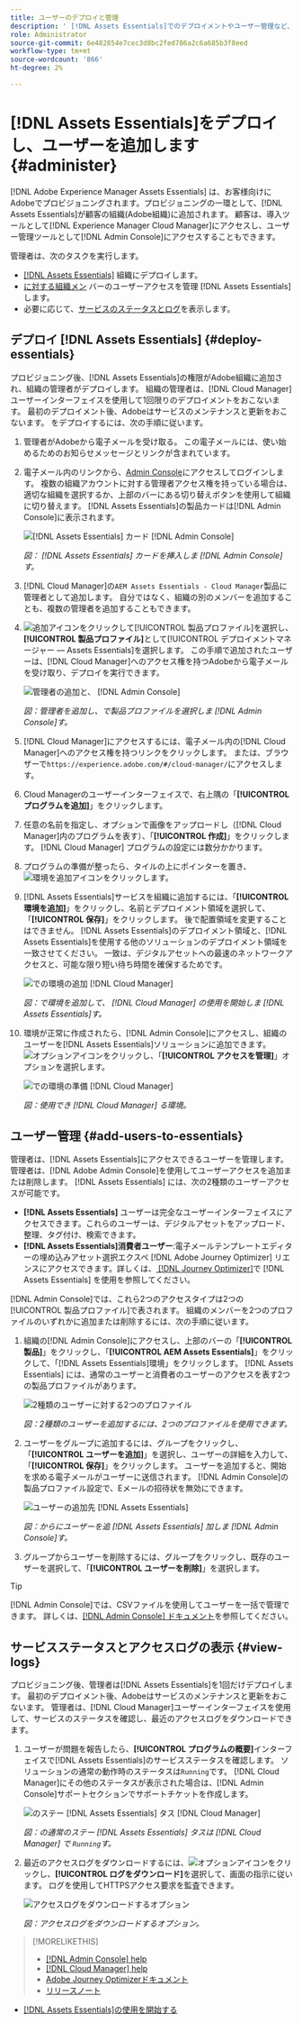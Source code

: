 ```yaml
---
title: ユーザーのデプロイと管理
description: ' [!DNL Assets Essentials]でのデプロイメントやユーザー管理など、管理の使用例。'
role: Administrator
source-git-commit: 6e482854e7cec3d8bc2fed786a2c6a685b3f8eed
workflow-type: tm+mt
source-wordcount: '866'
ht-degree: 2%

---
```



# [!DNL Assets Essentials]をデプロイし、ユーザーを追加します {#administer}

[!DNL Adobe Experience Manager Assets Essentials] は、お客様向けにAdobeでプロビジョニングされます。プロビジョニングの一環として、[!DNL Assets Essentials]が顧客の組織(Adobe組織)に追加されます。 顧客は、導入ツールとして[!DNL Experience Manager Cloud Manager]にアクセスし、ユーザー管理ツールとして[!DNL Admin Console]にアクセスすることもできます。

管理者は、次のタスクを実行します。

* [ [!DNL Assets Essentials]](#deploy-essentials) 組織にデプロイします。
* [に対する組織メン](#add-users-to-essentials) バーのユーザーアクセスを管理 [!DNL Assets Essentials]します。
* 必要に応じて、[サービスのステータスとログ](#view-logs)を表示します。

## デプロイ [!DNL Assets Essentials] {#deploy-essentials}

プロビジョニング後、[!DNL Assets Essentials]の権限がAdobe組織に追加され、組織の管理者がデプロイします。 組織の管理者は、[!DNL Cloud Manager]ユーザーインターフェイスを使用して1回限りのデプロイメントをおこないます。 最初のデプロイメント後、Adobeはサービスのメンテナンスと更新をおこないます。 をデプロイするには、次の手順に従います。

1. 管理者がAdobeから電子メールを受け取る。 この電子メールには、使い始めるためのお知らせメッセージとリンクが含まれています。

1. 電子メール内のリンクから、[Admin Console](https://adminconsole.adobe.com)にアクセスしてログインします。 複数の組織アカウントに対する管理者アクセス権を持っている場合は、適切な組織を選択するか、上部のバーにある切り替えボタンを使用して組織に切り替えます。 [!DNL Assets Essentials]の製品カードは[!DNL Admin Console]に表示されます。

   ![[!DNL Assets Essentials] カード  [!DNL Admin Console]](assets/essentials-in-admin-console.png)

   *図： [!DNL Assets Essentials] カードを挿入しま [!DNL Admin Console]す。*

1. [!DNL Cloud Manager]の`AEM Assets Essentials - Cloud Manager`製品に管理者として追加します。 自分ではなく、組織の別のメンバーを追加することも、複数の管理者を追加することもできます。

1. ![追加アイコン](assets/do-not-localize/add-icon.svg)をクリックして[!UICONTROL 製品プロファイル]を選択し、**[!UICONTROL 製品プロファイル]**&#x200B;として[!UICONTROL デプロイメントマネージャー — Assets Essentials]を選択します。 この手順で追加されたユーザーは、[!DNL Cloud Manager]へのアクセス権を持つAdobeから電子メールを受け取り、デプロイを実行できます。

   ![管理者の追加と、  [!DNL Admin Console]](assets/adminconsole-user1.png)

   *図：管理者を追加し、で製品プロファイルを選択しま [!DNL Admin Console]す。*

1. [!DNL Cloud Manager]にアクセスするには、電子メール内の[!DNL Cloud Manager]へのアクセス権を持つリンクをクリックします。 または、ブラウザーで`https://experience.adobe.com/#/cloud-manager/`にアクセスします。

1. Cloud Managerのユーザーインターフェイスで、右上隅の「**[!UICONTROL プログラムを追加]**」をクリックします。

1. 任意の名前を指定し、オプションで画像をアップロードし（[!DNL Cloud Manager]内のプログラムを表す）、「**[!UICONTROL 作成]**」をクリックします。 [!DNL Cloud Manager] プログラムの設定には数分かかります。

1. プログラムの準備が整ったら、タイルの上にポインターを置き、![環境を追加アイコン](assets/do-not-localize/add-environment-icon.png)をクリックします。

1. [!DNL Assets Essentials]サービスを組織に追加するには、「**[!UICONTROL 環境を追加]**」をクリックし、名前とデプロイメント領域を選択して、「**[!UICONTROL 保存]**」をクリックします。 後で配置領域を変更することはできません。 [!DNL Assets Essentials]のデプロイメント領域と、[!DNL Assets Essentials]を使用する他のソリューションのデプロイメント領域を一致させてください。 一致は、デジタルアセットへの最速のネットワークアクセスと、可能な限り短い待ち時間を確保するためです。

   ![での環境の追加  [!DNL Cloud Manager]](assets/cloudmanager-add-environment-for-essentials.png)

   *図：で環境を追加して、 [!DNL Cloud Manager] の使用を開始しま [!DNL Assets Essentials]す。*

1. 環境が正常に作成されたら、[!DNL Admin Console]にアクセスし、組織のユーザーを[!DNL Assets Essentials]ソリューションに追加できます。 ![オプションアイコン](assets/do-not-localize/options-ellipses-icon.png)をクリックし、「**[!UICONTROL アクセスを管理]**」オプションを選択します。

   ![での環境の準備  [!DNL Cloud Manager]](assets/cloudmanager-manage-access-essentials.png)

   *図：使用でき [!DNL Cloud Manager] る環境。*

## ユーザー管理 {#add-users-to-essentials}

管理者は、[!DNL Assets Essentials]にアクセスできるユーザーを管理します。 管理者は、[!DNL Adobe Admin Console]を使用してユーザーアクセスを追加または削除します。 [!DNL Assets Essentials] には、次の2種類のユーザーアクセスが可能です。

* **[!DNL Assets Essentials]** ユーザーは完全なユーザーインターフェイスにアクセスできます。これらのユーザーは、デジタルアセットをアップロード、整理、タグ付け、検索できます。
* **[!DNL Assets Essentials]消費者ユーザー**:電子メールテンプレートエディターの埋め込みアセット選択エクスペ [!DNL Adobe Journey Optimizer] リエンスにアクセスできます。詳しくは、[ [!DNL Journey Optimizer]](https://experienceleague.adobe.com/docs/journey-optimizer/using/create-messages/assets-essentials.html)で [!DNL Assets Essentials] を使用を参照してください。

[!DNL Admin Console]では、これら2つのアクセスタイプは2つの[!UICONTROL 製品プロファイル]で表されます。 組織のメンバーを2つのプロファイルのいずれかに追加または削除するには、次の手順に従います。

1. 組織の[!DNL Admin Console]にアクセスし、上部のバーの「**[!UICONTROL 製品]**」をクリックし、「**[!UICONTROL AEM Assets Essentials]**」をクリックして、「[!DNL Assets Essentials]環境」をクリックします。 [!DNL Assets Essentials] には、通常のユーザーと消費者のユーザーのアクセスを表す2つの製品プロファイルがあります。

   ![2種類のユーザーに対する2つのプロファイル](assets/adminconsole-user-types.png)

   *図：2種類のユーザーを追加するには、2つのプロファイルを使用できます。*

1. ユーザーをグループに追加するには、グループをクリックし、「**[!UICONTROL ユーザーを追加]**」を選択し、ユーザーの詳細を入力して、「**[!UICONTROL 保存]**」をクリックします。 ユーザーを追加すると、開始を求める電子メールがユーザーに送信されます。 [!DNL Admin Console]の製品プロファイル設定で、Eメールの招待状を無効にできます。

   ![ユーザーの追加先  [!DNL Assets Essentials]](assets/adminconsole-add-user.png)

   *図：からにユーザーを追 [!DNL Assets Essentials] 加しま [!DNL Admin Console]す。*

1. グループからユーザーを削除するには、グループをクリックし、既存のユーザーを選択して、「**[!UICONTROL ユーザーを削除]**」を選択します。

>[!TIP]
>
>[!DNL Admin Console]では、CSVファイルを使用してユーザーを一括で管理できます。 詳しくは、[[!DNL Admin Console] ドキュメント](https://helpx.adobe.com/enterprise/using/accounts.html)を参照してください。

## サービスステータスとアクセスログの表示 {#view-logs}

プロビジョニング後、管理者は[!DNL Assets Essentials]を1回だけデプロイします。 最初のデプロイメント後、Adobeはサービスのメンテナンスと更新をおこないます。 管理者は、[!DNL Cloud Manager]ユーザーインターフェイスを使用して、サービスのステータスを確認し、最近のアクセスログをダウンロードできます。

1. ユーザーが問題を報告したら、**[!UICONTROL プログラムの概要]**&#x200B;インターフェイスで[!DNL Assets Essentials]のサービスステータスを確認します。 ソリューションの通常の動作時のステータスは`Running`です。 [!DNL Cloud Manager]にその他のステータスが表示された場合は、[!DNL Admin Console]サポートセクションでサポートチケットを作成します。

   ![のステー [!DNL Assets Essentials] タス  [!DNL Cloud Manager]](assets/cloudmanager-manage-access-essentials.png)

   *図：の通常のステー [!DNL Assets Essentials] タスは [!DNL Cloud Manager] で `Running`す。*

1. 最近のアクセスログをダウンロードするには、![オプションアイコン](assets/do-not-localize/options-ellipses-icon.png)をクリックし、**[!UICONTROL ログをダウンロード]**&#x200B;を選択して、画面の指示に従います。 ログを使用してHTTPSアクセス要求を監査できます。

   ![ アクセスログをダウンロードするオプション](assets/cloudmanager-download-logs.png)

   *図：アクセスログをダウンロードするオプション。*

>[!MORELIKETHIS]
>
>* [[!DNL Admin Console] help](https://helpx.adobe.com/enterprise/using/admin-console.html)
>* [[!DNL Cloud Manager] help](https://experienceleague.adobe.com/docs/experience-manager-cloud-manager/using/introduction-to-cloud-manager.html?lang=ja)
>* [Adobe Journey Optimizerドキュメント](https://experienceleague.adobe.com/docs/journey-optimizer/using/ajo-home.html)
>* [リリースノート](release-notes.md)
* [ [!DNL Assets Essentials]の使用を開始する](get-started.md)

